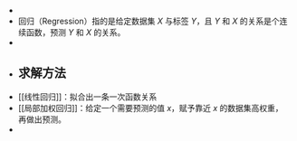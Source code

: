 -
- 回归（Regression）指的是给定数据集 $X$ 与标签 $Y$，且 $Y$ 和 $X$ 的关系是个连续函数，预测 $Y$ 和 $X$ 的关系。
-
- ## 求解方法
- [[线性回归]]：拟合出一条一次函数关系
- [[局部加权回归]]：给定一个需要预测的值 $x$，赋予靠近 $x$ 的数据集高权重，再做出预测。
-
